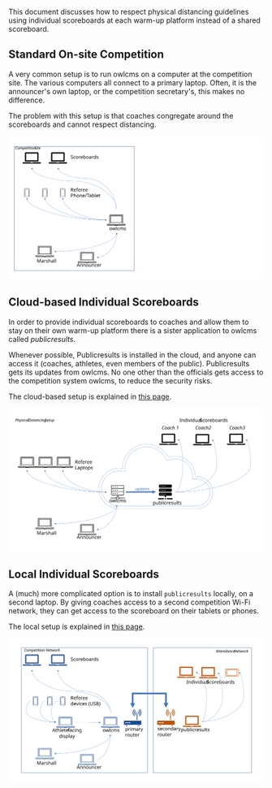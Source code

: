 This document discusses how to respect physical distancing guidelines using individual scoreboards at each warm-up platform instead of a shared scoreboard.

## Standard On-site Competition

A very common setup is to run owlcms on a computer at the competition site.  The various computers all connect to a primary laptop.  Often, it is the announcer's own laptop, or the competition secretary's, this makes no difference.

The problem with this setup is that coaches congregate around the scoreboards and cannot respect distancing.

![Slide1](img/PublicResults/CloudExplained/Slide1.SVG)

## Cloud-based Individual Scoreboards

In order to provide individual scoreboards to coaches and allow them to stay on their own warm-up platform there is a sister application to owlcms called *publicresults*. 

Whenever possible,  Publicresults is installed in the cloud, and anyone can access it (coaches, athletes, even members of the public).  Publicresults gets its updates from owlcms.  No one other than the officials gets access to the competition system owlcms, to reduce the security risks.

The cloud-based setup is explained in [this page](Remote).

![Slide2](img/PublicResults/CloudExplained/Slide10.SVG)

## Local Individual Scoreboards

A (much) more complicated option is to install `publicresults` locally, on a second laptop.  By giving coaches access to a second competition Wi-Fi network, they can get access to the scoreboard on their tablets or phones.

The local setup is explained in [this page](PublicResults_Local).

![Slide1](img/PublicResults/LocalPublicResults/Slide1.SVG)

### 